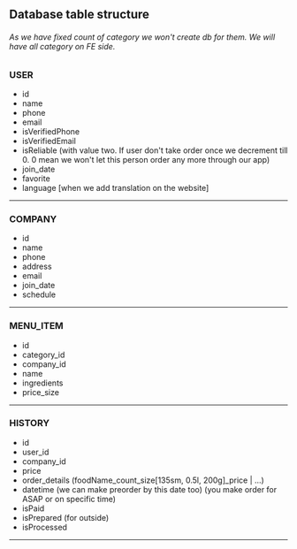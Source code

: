 ## Database table structure

###### As we have fixed count of category we won't create db for them. We will have all category on FE side.

### USER
* id
* name
* phone
* email
* isVerifiedPhone
* isVerifiedEmail
* isReliable (with value two. If user don't take order once we decrement till 0. 0 mean we won't let this person order any more through our app)
* join_date  
* favorite  
* language [when we add translation on the website]
----
### COMPANY
* id
* name
* phone
* address
* email
* join_date
* schedule 
----
### MENU_ITEM
* id
* category_id
* company_id
* name
* ingredients
* price_size    
----
### HISTORY
* id
* user_id
* company_id
* price
* order_details (foodName_count_size[135sm, 0.5l, 200g]_price | ...)
* datetime (we can make preorder by this date too) (you make order for ASAP or on specific time)
* isPaid
* isPrepared  (for outside)
* isProcessed 
----